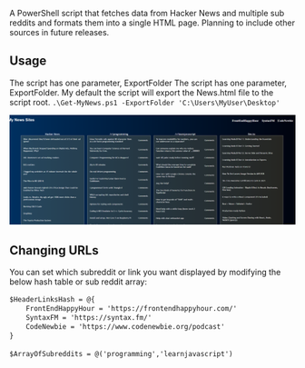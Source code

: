 A PowerShell script that fetches data from Hacker News and multiple sub reddits and formats them into a single HTML page. Planning to include other sources in future releases. 

## Usage
The script has one parameter, ExportFolder
The script has one parameter, ExportFolder. My default the script will export the News.html file to the script root.
`.\Get-MyNews.ps1 -ExportFolder 'C:\Users\MyUser\Desktop'`

![Usage](/Capture.PNG)

## Changing URLs


You can set which subreddit or link you want displayed by modifying the below hash table or sub reddit array: 

```
$HeaderLinksHash = @{
	FrontEndHappyHour = 'https://frontendhappyhour.com/'
	SyntaxFM = 'https://syntax.fm/'
	CodeNewbie = 'https://www.codenewbie.org/podcast'
}

$ArrayOfSubreddits = @('programming','learnjavascript')

```
